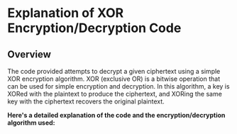 # Explanation of XOR Encryption/Decryption Code

## Overview

The code provided attempts to decrypt a given ciphertext using a simple XOR encryption algorithm. XOR (exclusive OR) is a bitwise operation that can be used for simple encryption and decryption. In this algorithm, a key is XORed with the plaintext to produce the ciphertext, and XORing the same key with the ciphertext recovers the original plaintext.

**Here's a detailed explanation of the code and the encryption/decryption algorithm used:**
